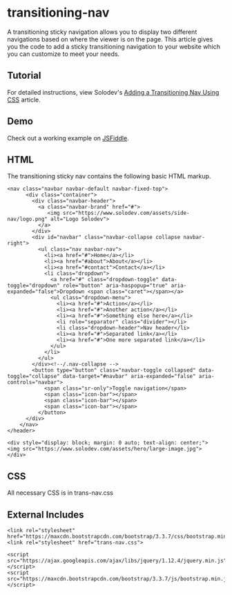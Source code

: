 # transitioning-nav
A transitioning sticky navigation allows you to display two different navigations based on where the viewer is on the page. This article gives you the code to add a sticky transitioning navigation to your website which you can customize to meet your needs.

## Tutorial

For detailed instructions, view Solodev's [Adding a Transitioning Nav Using CSS](https://www.solodev.com/blog/web-design/navigation/adding-a-transitioning-nav-using-css.stml) article.

## Demo

Check out a working example on [JSFiddle](https://jsfiddle.net/solodev/qj9py1cw/).

## HTML
The transitioning sticky nav contains the following basic HTML markup.

```
<nav class="navbar navbar-default navbar-fixed-top">
      <div class="container">
        <div class="navbar-header">
          <a class="navbar-brand" href="#">
             <img src="https://www.solodev.com/assets/side-nav/logo.png" alt="Logo Solodev">
          </a>
        </div>
        <div id="navbar" class="navbar-collapse collapse navbar-right">
          <ul class="nav navbar-nav">
            <li><a href="#">Home</a></li>
            <li><a href="#about">About</a></li>
            <li><a href="#contact">Contact</a></li>
            <li class="dropdown">
              <a href="#" class="dropdown-toggle" data-toggle="dropdown" role="button" aria-haspopup="true" aria-expanded="false">Dropdown <span class="caret"></span></a>
              <ul class="dropdown-menu">
                <li><a href="#">Action</a></li>
                <li><a href="#">Another action</a></li>
                <li><a href="#">Something else here</a></li>
                <li role="separator" class="divider"></li>
                <li class="dropdown-header">Nav header</li>
                <li><a href="#">Separated link</a></li>
                <li><a href="#">One more separated link</a></li>
              </ul>
            </li>
          </ul>      
        </div><!--/.nav-collapse -->
        <button type="button" class="navbar-toggle collapsed" data-toggle="collapse" data-target="#navbar" aria-expanded="false" aria-controls="navbar">
            <span class="sr-only">Toggle navigation</span>
            <span class="icon-bar"></span>
            <span class="icon-bar"></span>
            <span class="icon-bar"></span>
          </button>
      </div>
    </nav>
</header>

<div style="display: block; margin: 0 auto; text-align: center;">
<img src="https://www.solodev.com/assets/hero/large-image.jpg">
</div>

```

## CSS

All necessary CSS is in trans-nav.css

## External Includes

```
<link rel="stylesheet" href="https://maxcdn.bootstrapcdn.com/bootstrap/3.3.7/css/bootstrap.min.css">
<link rel="stylesheet" href="trans-nav.css">

<script src="https://ajax.googleapis.com/ajax/libs/jquery/1.12.4/jquery.min.js"></script>
<script src="https://maxcdn.bootstrapcdn.com/bootstrap/3.3.7/js/bootstrap.min.js"></script>
```
